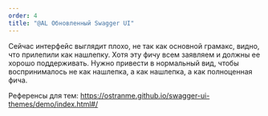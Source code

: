 ```yaml
---
order: 4
title: "@AL Обновленный Swagger UI"
---
```


Сейчас интерфейс выглядит плохо, не так как основной грамакс, видно, что прилепили как нашлепку. Хотя эту фичу всем заявляем и должны ее хорошо поддерживать. Нужно привести в нормальный вид, чтобы воспринималось не как нашлепка, а как нашлепка, а как полноценная фича.

Референсы для тем: <https://ostranme.github.io/swagger-ui-themes/demo/index.html#/>